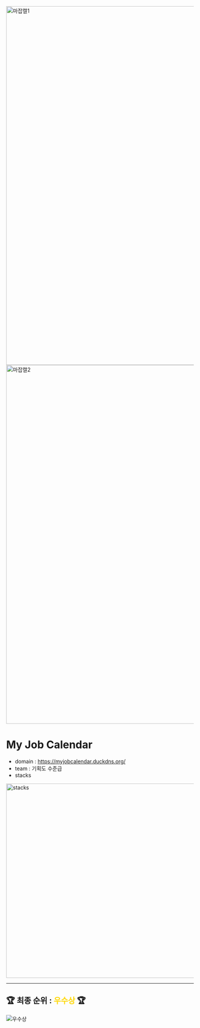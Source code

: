 <img width="960" alt="마잡캘1" src="https://github.com/user-attachments/assets/3aa7048d-c18c-4502-b6ed-347ebc15d1df">
<img width="960" alt="마잡캘2" src="https://github.com/user-attachments/assets/f69d3022-716b-434e-8b80-fd3e7729932d">


# My Job Calendar

* domain : https://myjobcalendar.duckdns.org/
* team : 기획도 수준급
* stacks
<img width="520" alt="stacks" src="https://github.com/user-attachments/assets/d6620c0b-96e5-4b58-95c6-2d0fe4850cc4">


---

## 🏆 최종 순위 : <span style="color: gold">우수상</span> 🏆

![우수상](https://github.com/user-attachments/assets/f895d8bd-b6de-4333-b769-f62c62074220)
